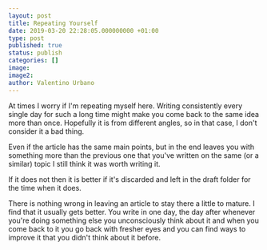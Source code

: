 ```yaml
---
layout: post
title: Repeating Yourself
date: 2019-03-20 22:28:05.000000000 +01:00
type: post
published: true
status: publish
categories: []
image:
image2:
author: Valentino Urbano
---
```


At times I worry if I'm repeating myself here. Writing consistently every single day for such a long time might make you come back to the same idea more than once. Hopefully it is from different angles, so in that case, I don't consider it a bad thing.

Even if the article has the same main points, but in the end leaves you with something more than the previous one that you've written on the same (or a similar) topic I still think it was worth writing it.

If it does not then it is better if it's discarded and left in the draft folder for the time when it does.

There is nothing wrong in leaving an article to stay there a little to mature. I find that it usually gets better. You write in one day, the day after whenever you're doing something else you unconsciously think about it and when you come back to it you go back with fresher eyes and you can find ways to improve it that you didn't think about it before.

<!-- Another problem is that my articles often focus on problems I find at work or interesting technical challenges/note so they are only useful and interesting for a small number of people in the Tech scene. Not that it is bad, but it limits the platform. Nothing inherently wrong with it, just something to be aware of. -->

